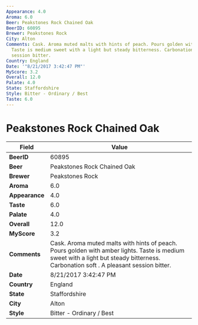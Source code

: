 ```yaml
---
Appearance: 4.0
Aroma: 6.0
Beer: Peakstones Rock Chained Oak
BeerID: 60895
Brewer: Peakstones Rock
City: Alton
Comments: Cask. Aroma muted malts with hints of peach. Pours golden with amber lights.
  Taste is medium sweet with a light but steady bitterness. Carbonation soft . A pleasant
  session bitter.
Country: England
Date: '"8/21/2017 3:42:47 PM"'
MyScore: 3.2
Overall: 12.0
Palate: 4.0
State: Staffordshire
Style: Bitter - Ordinary / Best
Taste: 6.0
---
```


# Peakstones Rock Chained Oak

| Field         | Value |
|---------------|-------|
| **BeerID** | 60895 |
| **Beer** | Peakstones Rock Chained Oak |
| **Brewer** | Peakstones Rock |
| **Aroma** | 6.0 |
| **Appearance** | 4.0 |
| **Taste** | 6.0 |
| **Palate** | 4.0 |
| **Overall** | 12.0 |
| **MyScore** | 3.2 |
| **Comments** | Cask. Aroma muted malts with hints of peach. Pours golden with amber lights. Taste is medium sweet with a light but steady bitterness. Carbonation soft . A pleasant session bitter. |
| **Date** | 8/21/2017 3:42:47 PM |
| **Country** | England |
| **State** | Staffordshire |
| **City** | Alton |
| **Style** | Bitter - Ordinary / Best |
